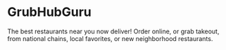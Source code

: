 # GrubHubGuru
The best restaurants near you now deliver! Order online, or grab takeout, from national chains, local favorites, or new neighborhood restaurants.
